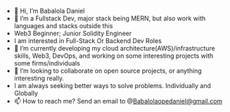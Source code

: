 - 👋 Hi, I’m Babalola Daniel
- 👀 I’m a Fullstack Dev, major stack being MERN, but also work with languages and stacks outside this
- Web3 Beginner; Junior Solidity Engineer
- I am interested in Full-Stack Or Backend Dev Roles
- 🌱 I’m currently developing my cloud architecture(AWS)/infrastructure skills, Web3, DevOps, and working on some interesting projects with some firms/individuals
- 💞️ I’m looking to collaborate on open source projects, or anything interesting really.
- I am always seeking better ways to solve problems. Individually and Globally
- 📫 How to reach me? Send an email to @Babalolaopedaniel@gmail.com

<!---
BabalolaBrainiac/BabalolaBrainiac is a ✨ special ✨ repository because its `README.md` (this file) appears on your GitHub profile.
You can click the Preview link to take a look at your changes.
--->
